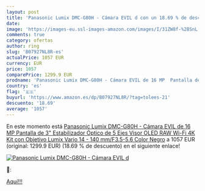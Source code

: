 ```yaml
---
layout: post
title: 'Panasonic Lumix DMC-G80H - Cámara EVIL d con un 18.69 % de descuento'
date: 
image: 'https://images-eu.ssl-images-amazon.com/images/I/31ZW8f-%2BSnL._SL200_.jpg'
comments: true
category: ofertas
author: ring
slug: 'B07927NL8R-es'
actualPrice: 1057 EUR
currency: EUR
price: 1057
comparePrice: 1299.9 EUR
prodname: 'Panasonic Lumix DMC-G80H - Cámara EVIL de 16 MP  Pantalla de 3"  Estabilizador Óptico de 5 Ejes   Visor OLED  RAW  Wi-Fi  4K  Kit con Objetivo Lumix Vario 14 - 140 mm/F3.5-5.6  Color Negro'
country: 'es'
flag: '🇪🇸'
buyurl: 'https://www.amazon.es/dp/B07927NL8R/?tag=tolees-21'
descuento: '18.69'
average: '1057'
---
```


En este momento está [Panasonic Lumix DMC-G80H - Cámara EVIL de 16 MP  Pantalla de 3"  Estabilizador Óptico de 5 Ejes   Visor OLED  RAW  Wi-Fi  4K  Kit con Objetivo Lumix Vario 14 - 140 mm/F3.5-5.6  Color Negro](https://www.amazon.es/dp/B07927NL8R/?tag=tolees-21) a 1057 EUR (original: 1299.9 EUR) (18.69 %  de descuento) en el siguiente enlace!

[![Panasonic Lumix DMC-G80H - Cámara EVIL d](https://images-eu.ssl-images-amazon.com/images/I/31ZW8f-%2BSnL._SL200_.jpg)](https://www.amazon.es/dp/B07927NL8R/?tag=tolees-21)

🔎:


[Aquí!!!](https://www.amazon.es/dp/B07927NL8R/?tag=tolees-21)
